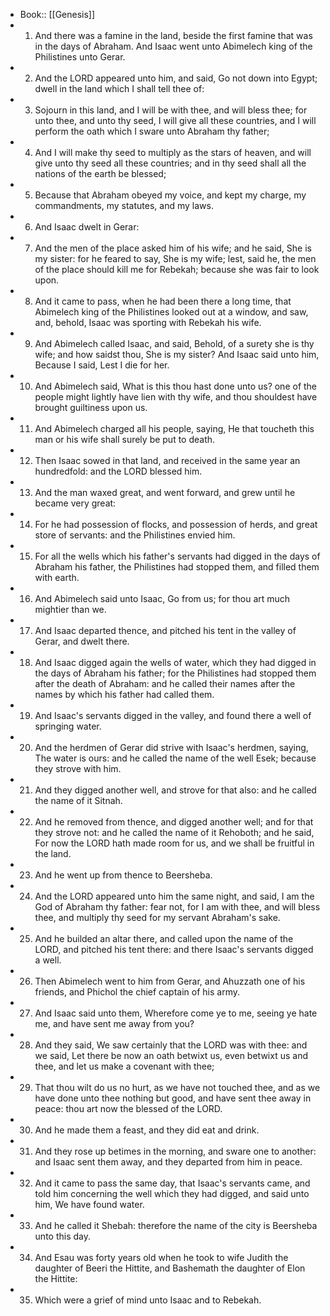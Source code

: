 - Book:: [[Genesis]]
- 1. And there was a famine in the land, beside the first famine that was in the days of Abraham. And Isaac went unto Abimelech king of the Philistines unto Gerar.
- 2. And the LORD appeared unto him, and said, Go not down into Egypt; dwell in the land which I shall tell thee of:
- 3. Sojourn in this land, and I will be with thee, and will bless thee; for unto thee, and unto thy seed, I will give all these countries, and I will perform the oath which I sware unto Abraham thy father;
- 4. And I will make thy seed to multiply as the stars of heaven, and will give unto thy seed all these countries; and in thy seed shall all the nations of the earth be blessed;
- 5. Because that Abraham obeyed my voice, and kept my charge, my commandments, my statutes, and my laws.
- 6. And Isaac dwelt in Gerar:
- 7. And the men of the place asked him of his wife; and he said, She is my sister: for he feared to say, She is my wife; lest, said he, the men of the place should kill me for Rebekah; because she was fair to look upon.
- 8. And it came to pass, when he had been there a long time, that Abimelech king of the Philistines looked out at a window, and saw, and, behold, Isaac was sporting with Rebekah his wife.
- 9. And Abimelech called Isaac, and said, Behold, of a surety she is thy wife; and how saidst thou, She is my sister? And Isaac said unto him, Because I said, Lest I die for her.
- 10. And Abimelech said, What is this thou hast done unto us? one of the people might lightly have lien with thy wife, and thou shouldest have brought guiltiness upon us.
- 11. And Abimelech charged all his people, saying, He that toucheth this man or his wife shall surely be put to death.
- 12. Then Isaac sowed in that land, and received in the same year an hundredfold: and the LORD blessed him.
- 13. And the man waxed great, and went forward, and grew until he became very great:
- 14. For he had possession of flocks, and possession of herds, and great store of servants: and the Philistines envied him.
- 15. For all the wells which his father's servants had digged in the days of Abraham his father, the Philistines had stopped them, and filled them with earth.
- 16. And Abimelech said unto Isaac, Go from us; for thou art much mightier than we.
- 17. And Isaac departed thence, and pitched his tent in the valley of Gerar, and dwelt there.
- 18. And Isaac digged again the wells of water, which they had digged in the days of Abraham his father; for the Philistines had stopped them after the death of Abraham: and he called their names after the names by which his father had called them.
- 19. And Isaac's servants digged in the valley, and found there a well of springing water.
- 20. And the herdmen of Gerar did strive with Isaac's herdmen, saying, The water is ours: and he called the name of the well Esek; because they strove with him.
- 21. And they digged another well, and strove for that also: and he called the name of it Sitnah.
- 22. And he removed from thence, and digged another well; and for that they strove not: and he called the name of it Rehoboth; and he said, For now the LORD hath made room for us, and we shall be fruitful in the land.
- 23. And he went up from thence to Beersheba.
- 24. And the LORD appeared unto him the same night, and said, I am the God of Abraham thy father: fear not, for I am with thee, and will bless thee, and multiply thy seed for my servant Abraham's sake.
- 25. And he builded an altar there, and called upon the name of the LORD, and pitched his tent there: and there Isaac's servants digged a well.
- 26. Then Abimelech went to him from Gerar, and Ahuzzath one of his friends, and Phichol the chief captain of his army.
- 27. And Isaac said unto them, Wherefore come ye to me, seeing ye hate me, and have sent me away from you?
- 28. And they said, We saw certainly that the LORD was with thee: and we said, Let there be now an oath betwixt us, even betwixt us and thee, and let us make a covenant with thee;
- 29. That thou wilt do us no hurt, as we have not touched thee, and as we have done unto thee nothing but good, and have sent thee away in peace: thou art now the blessed of the LORD.
- 30. And he made them a feast, and they did eat and drink.
- 31. And they rose up betimes in the morning, and sware one to another: and Isaac sent them away, and they departed from him in peace.
- 32. And it came to pass the same day, that Isaac's servants came, and told him concerning the well which they had digged, and said unto him, We have found water.
- 33. And he called it Shebah: therefore the name of the city is Beersheba unto this day.
- 34. And Esau was forty years old when he took to wife Judith the daughter of Beeri the Hittite, and Bashemath the daughter of Elon the Hittite:
- 35. Which were a grief of mind unto Isaac and to Rebekah.
